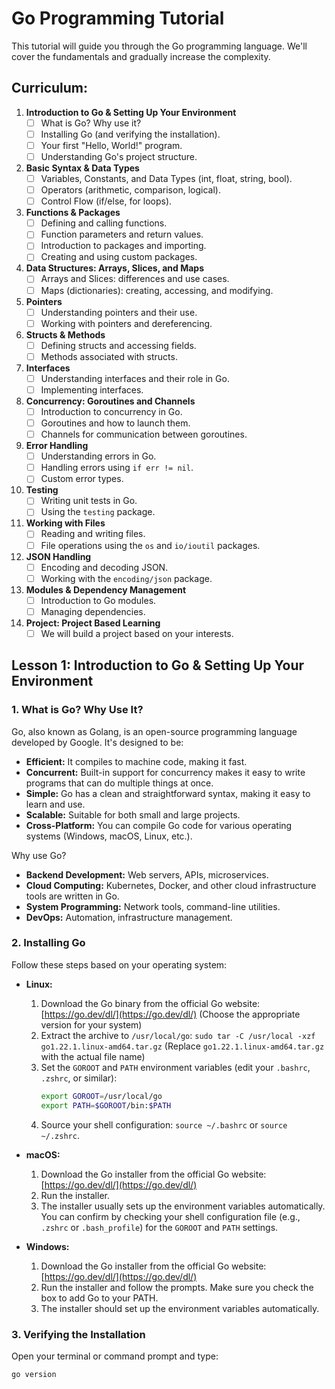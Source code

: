 # Go Programming Tutorial

This tutorial will guide you through the Go programming language. We'll cover the fundamentals and gradually increase the complexity.

## Curriculum:

1.  **Introduction to Go & Setting Up Your Environment**
    *   [ ] What is Go? Why use it?
    *   [ ] Installing Go (and verifying the installation).
    *   [ ] Your first "Hello, World!" program.
    *   [ ] Understanding Go's project structure.

2.  **Basic Syntax & Data Types**
    *   [ ] Variables, Constants, and Data Types (int, float, string, bool).
    *   [ ] Operators (arithmetic, comparison, logical).
    *   [ ] Control Flow (if/else, for loops).

3.  **Functions & Packages**
    *   [ ] Defining and calling functions.
    *   [ ] Function parameters and return values.
    *   [ ] Introduction to packages and importing.
    *   [ ] Creating and using custom packages.

4.  **Data Structures: Arrays, Slices, and Maps**
    *   [ ] Arrays and Slices: differences and use cases.
    *   [ ] Maps (dictionaries): creating, accessing, and modifying.

5.  **Pointers**
    *   [ ] Understanding pointers and their use.
    *   [ ] Working with pointers and dereferencing.

6.  **Structs & Methods**
    *   [ ] Defining structs and accessing fields.
    *   [ ] Methods associated with structs.

7.  **Interfaces**
    *   [ ] Understanding interfaces and their role in Go.
    *   [ ] Implementing interfaces.

8.  **Concurrency: Goroutines and Channels**
    *   [ ] Introduction to concurrency in Go.
    *   [ ] Goroutines and how to launch them.
    *   [ ] Channels for communication between goroutines.

9.  **Error Handling**
    *   [ ] Understanding errors in Go.
    *   [ ] Handling errors using `if err != nil`.
    *   [ ] Custom error types.

10. **Testing**
    *   [ ] Writing unit tests in Go.
    *   [ ] Using the `testing` package.

11. **Working with Files**
    *   [ ] Reading and writing files.
    *   [ ] File operations using the `os` and `io/ioutil` packages.

12. **JSON Handling**
    *   [ ] Encoding and decoding JSON.
    *   [ ] Working with the `encoding/json` package.

13. **Modules & Dependency Management**
    *   [ ] Introduction to Go modules.
    *   [ ] Managing dependencies.

14. **Project: Project Based Learning**
    *   [ ] We will build a project based on your interests.

## Lesson 1: Introduction to Go & Setting Up Your Environment

### 1. What is Go? Why Use It?

Go, also known as Golang, is an open-source programming language developed by Google. It's designed to be:

*   **Efficient:** It compiles to machine code, making it fast.
*   **Concurrent:** Built-in support for concurrency makes it easy to write programs that can do multiple things at once.
*   **Simple:** Go has a clean and straightforward syntax, making it easy to learn and use.
*   **Scalable:** Suitable for both small and large projects.
*   **Cross-Platform:**  You can compile Go code for various operating systems (Windows, macOS, Linux, etc.).

Why use Go?

*   **Backend Development:** Web servers, APIs, microservices.
*   **Cloud Computing:** Kubernetes, Docker, and other cloud infrastructure tools are written in Go.
*   **System Programming:** Network tools, command-line utilities.
*   **DevOps:** Automation, infrastructure management.

### 2. Installing Go

Follow these steps based on your operating system:

*   **Linux:**
    1.  Download the Go binary from the official Go website: [https://go.dev/dl/](https://go.dev/dl/) (Choose the appropriate version for your system)
    2.  Extract the archive to `/usr/local/go`: `sudo tar -C /usr/local -xzf go1.22.1.linux-amd64.tar.gz` (Replace `go1.22.1.linux-amd64.tar.gz` with the actual file name)
    3.  Set the `GOROOT` and `PATH` environment variables (edit your `.bashrc`, `.zshrc`, or similar):
        ```bash
        export GOROOT=/usr/local/go
        export PATH=$GOROOT/bin:$PATH
        ```
    4.  Source your shell configuration: `source ~/.bashrc` or `source ~/.zshrc`.

*   **macOS:**
    1.  Download the Go installer from the official Go website: [https://go.dev/dl/](https://go.dev/dl/)
    2.  Run the installer.
    3.  The installer usually sets up the environment variables automatically.  You can confirm by checking your shell configuration file (e.g., `.zshrc` or `.bash_profile`) for the `GOROOT` and `PATH` settings.

*   **Windows:**
    1.  Download the Go installer from the official Go website: [https://go.dev/dl/](https://go.dev/dl/)
    2.  Run the installer and follow the prompts. Make sure you check the box to add Go to your PATH.
    3.  The installer should set up the environment variables automatically.

### 3. Verifying the Installation

Open your terminal or command prompt and type:

```bash
go version